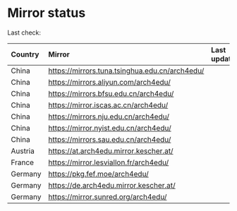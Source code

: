 <script src="./time.js"></script>
# Mirror status
Last check: <script type="text/javascript">localize(1698347622.3756459);</script>

|Country|Mirror|Last update|
|:------|:-----|:----------|
|China|https://mirrors.tuna.tsinghua.edu.cn/arch4edu/|<script type="text/javascript">localize(1698344983);</script>|
|China|https://mirrors.aliyun.com/arch4edu/|<script type="text/javascript">localize(1698302014);</script>|
|China|https://mirrors.bfsu.edu.cn/arch4edu/|<script type="text/javascript">localize(1698344983);</script>|
|China|https://mirror.iscas.ac.cn/arch4edu/|<script type="text/javascript">localize(1698302014);</script>|
|China|https://mirrors.nju.edu.cn/arch4edu/|<script type="text/javascript">localize(1698258588);</script>|
|China|https://mirror.nyist.edu.cn/arch4edu/|<script type="text/javascript">localize(1698302014);</script>|
|China|https://mirrors.sau.edu.cn/arch4edu/|<script type="text/javascript">localize(1698302014);</script>|
|Austria|https://at.arch4edu.mirror.kescher.at/|<script type="text/javascript">localize(1698344983);</script>|
|France|https://mirror.lesviallon.fr/arch4edu/|<script type="text/javascript">localize(1698302014);</script>|
|Germany|https://pkg.fef.moe/arch4edu/|<script type="text/javascript">localize(1698344983);</script>|
|Germany|https://de.arch4edu.mirror.kescher.at/|<script type="text/javascript">localize(1698344983);</script>|
|Germany|https://mirror.sunred.org/arch4edu/|<script type="text/javascript">localize(1698344983);</script>|

<script src="./tablefilter/tablefilter.js"></script>
<script src="./table.js"></script>